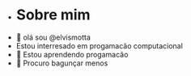 - # Sobre mim
- 👋 olá sou @elvismotta
- Estou interresado em progamacão computacional
- 👀 Estou aprendendo progamacão
- 🌱 Procuro bagunçar menos

